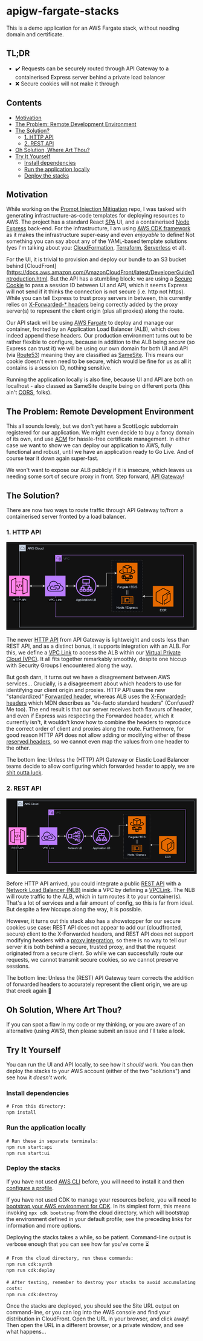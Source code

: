 # apigw-fargate-stacks

This is a demo application for an AWS Fargate stack, without needing domain and certificate.

## TL;DR

- ✔️ Requests can be securely routed through API Gateway to a containerised Express server behind a private load balancer
- ❌ Secure cookies will not make it through

## Contents
* [Motivation](#motivation)
* [The Problem: Remote Development Environment](#the-problem-remote-development-environment)
* [The Solution?](#the-solution)
  * [1. HTTP API](#1-http-api)
  * [2. REST API](#2-rest-api)
* [Oh Solution, Where Art Thou?](#oh-solution-where-art-thou)
* [Try It Yourself](#try-it-yourself)
  * [Install dependencies](#install-dependencies)
  * [Run the application locally](#run-the-application-locally)
  * [Deploy the stacks](#deploy-the-stacks)

## Motivation

While working on the [Prompt Injection Mitigation](https://github.com/ScottLogic/prompt-injection) repo, I was tasked
with generating infrastructure-as-code templates for deploying resources to AWS.
The project has a standard React [SPA](https://en.wikipedia.org/wiki/Single-page_application) UI,
and a containerised [Node Express](https://www.npmjs.com/package/express) back-end. For the infrastructure, I am using
[AWS CDK framework](https://docs.aws.amazon.com/cdk/v2/guide/home.html) as it makes the infrastructure super-easy and
even _enjoyable_ to define! Not something you can say about any of the YAML-based template solutions
(yes I'm talking about you:
[CloudFormation](https://docs.aws.amazon.com/AWSCloudFormation/latest/UserGuide/gettingstarted.templatebasics.html),
[Terraform](https://developer.hashicorp.com/terraform),
[Serverless](https://www.serverless.com/framework/docs/providers/aws/guide/serverless.yml)
et al).

For the UI, it is trivial to provision and deploy our bundle to an S3 bucket behind
[CloudFront](https://docs.aws.amazon.com/AmazonCloudFront/latest/DeveloperGuide/Introduction.html.
But the API has a stumbling block: we are using a
[Secure Cookie](https://developer.mozilla.org/en-US/docs/Web/HTTP/Headers/Set-Cookie#secure) to pass a session ID
between UI and API, which it seems Express will not send if it thinks the connection is not secure (i.e. http not
https). While you can tell Express to trust proxy servers in between, this currently relies on
[X-Forwarded-* headers](https://developer.mozilla.org/en-US/docs/Web/HTTP/Headers/X-Forwarded-For) being correctly added
by the proxy server(s) to represent the client origin (plus all proxies) along the route.

Our API stack will be using [AWS Fargate](https://aws.amazon.com/fargate/) to deploy and manage our container, fronted
by an Application Load Balancer (ALB), which does indeed append these headers. Our production environment turns out to
be rather flexible to configure, because in addition to the ALB being _secure_ (so Express can trust it) we will be
using our own domain for both UI and API (via [Route53](https://aws.amazon.com/route53/faqs/)) meaning they are
classified as [SameSite](https://owasp.org/www-community/SameSite). This means our cookie doesn't even need to be
secure, which would be fine for us as all it contains is a session ID, nothing sensitive.

Running the application locally is also fine, because UI and API are both on localhost - also classed as SameSite
despite being on different ports (this ain't [CORS](https://web.dev/articles/same-site-same-origin), folks).

## The Problem: Remote Development Environment

This all sounds lovely, but we don't yet have a ScottLogic subdomain registered for our application. We might even
decide to buy a fancy domain of its own, and use [ACM](https://aws.amazon.com/certificate-manager/) for hassle-free
certificate management. In either case we want to show we can deploy our application to AWS, fully functional and
robust, until we have an application ready to Go Live. And of course tear it down again super-fast.

We won't want to expose our ALB publicly if it is insecure, which leaves us needing some sort of secure proxy in front.
Step forward, [API Gateway](https://docs.aws.amazon.com/apigateway/)!

## The Solution?

There are now two ways to route traffic through API Gateway to/from a containerised server fronted by a load balancer.

### 1. HTTP API

![HTTP API to ALB to Fargate architecture](./docs/APIGW-ALB.png)

The newer [HTTP API](https://docs.aws.amazon.com/apigateway/latest/developerguide/http-api.html) from API Gateway is
lightweight and costs less than REST API, and as a distinct bonus, it supports integration with an ALB. For this, we
define a [VPC Link](https://docs.aws.amazon.com/apigateway/latest/developerguide/http-api-vpc-links.html) to access the
ALB within our [Virtual Private Cloud (VPC)](https://docs.aws.amazon.com/vpc/latest/userguide/what-is-amazon-vpc.html).
It all fits together remarkably smoothly, despite one hiccup with Security Groups I encountered along the way.

But gosh darn, it turns out we have a disagreement between AWS services... Crucially, is a disagreement about which
headers to use for identifying our client origin and proxies. HTTP API uses the new "standardized"
[Forwarded header](https://developer.mozilla.org/en-US/docs/Web/HTTP/Headers/Forwarded), whereas ALB uses the
[X-Forwarded- headers](https://developer.mozilla.org/en-US/docs/Web/HTTP/Headers/X-Forwarded-For) which
MDN describes as "de-facto standard headers" (Confused? Me too). The end result is that our server receives both
flavours of header, and even if Express was respecting the Forwarded header, which it currently isn't, it wouldn't know
how to combine the headers to reproduce the correct order of client and proxies along the route. Furthermore, for
good reason HTTP API does not allow adding or modifying either of these
[reserved headers](https://docs.aws.amazon.com/apigateway/latest/developerguide/http-api-parameter-mapping.html#http-api-mapping-reserved-headers),
so we cannot even map the values from one header to the other.

The bottom line: Unless the (HTTP) API Gateway or Elastic Load Balancer teams decide to allow configuring which forwarded
header to apply, we are
[shit outta luck](https://repost.aws/questions/QUtBHMaz7IQ6aM4RCBMnJvgw/why-does-apigw-http-api-use-forwarded-header-while-other-services-still-use-x-forwarded-headers).

### 2. REST API

![HTTP API to NLB to ALB to Fargate architecture](./docs/APIGW-NLB.png)

Before HTTP API arrived, you could integrate a public
[REST API](https://docs.aws.amazon.com/apigateway/latest/developerguide/apigateway-rest-api.html) with a
[Network Load Balancer (NLB)](https://docs.aws.amazon.com/elasticloadbalancing/latest/network/introduction.html) inside
a VPC by defining a
[VPCLink](https://docs.aws.amazon.com/apigateway/latest/developerguide/set-up-nlb-for-vpclink-using-console.html). The
NLB will route traffic to the ALB, which in turn routes it to your container(s). That's a lot of services and a fair
amount of config, so this is far from ideal. But despite a few hiccups along the way, it is possible.

However, it turns out this stack also has a showstopper for our secure cookies use case: REST API does not appear to add
our (cloudfronted, secure) client to the X-Forwarded headers, and REST API does not support modifying headers with a
[proxy integration](https://docs.aws.amazon.com/apigateway/latest/developerguide/apigateway-override-request-response-parameters.html),
so there is no way to tell our server it is both behind a secure, trusted proxy, and that the request originated from a
secure client. So while we can successfully route our requests, we cannot transmit secure cookies, so we cannot preserve
sessions.

The bottom line: Unless the (REST) API Gateway team corrects the addition of forwarded headers to accurately represent
the client origin, we are up that creek again 🛶

## Oh Solution, Where Art Thou?

If you can spot a flaw in my code or my thinking, or you are aware of an alternative (using AWS), then please submit an
issue and I'll take a look.

## Try It Yourself

You can run the UI and API locally, to see how it _should_ work.
You can then deploy the stacks to your AWS account (either of the two "solutions") and see how it _doesn't_ work.

### Install dependencies

```
# From this directory:
npm install
```

### Run the application locally

```
# Run these in separate terminals:
npm run start:api
npm run start:ui
```

### Deploy the stacks

If you have not used [AWS CLI](https://docs.aws.amazon.com/cli/latest/userguide/getting-started-install.html) before,
you will need to install it and then
[configure a profile](https://docs.aws.amazon.com/cli/latest/userguide/getting-started-install.html).

If you have not used CDK to manage your resources before, you will need to
[bootstrap your AWS environment for CDK](https://docs.aws.amazon.com/cdk/v2/guide/bootstrapping.html). In its simplest
form, this means invoking `npx cdk bootstrap` from the cloud directory, which will bootstrap the environment defined in
your default profile; see the preceding links for information and more options.

Deploying the stacks takes a while, so be patient. Command-line output is verbose enough that you can see
how far you've come ⏳

```
# From the cloud directory, run these commands:
npm run cdk:synth
npm run cdk:deploy

# After testing, remember to destroy your stacks to avoid accumulating costs:
npm run cdk:destroy
```

Once the stacks are deployed, you should see the Site URL output on command-line, or you can log into the AWS
console and find your distribution in CloudFront. Open the URL in your browser, and click away! Then open the URL in a
different browser, or a private window, and see what happens... 
